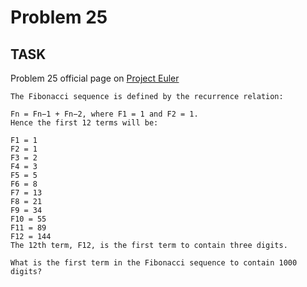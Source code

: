 Problem 25
===

## TASK ##

Problem 25 official page on [Project Euler](http://projecteuler.net/problem=25)

	The Fibonacci sequence is defined by the recurrence relation:

	Fn = Fn−1 + Fn−2, where F1 = 1 and F2 = 1.
	Hence the first 12 terms will be:

	F1 = 1
	F2 = 1
	F3 = 2
	F4 = 3
	F5 = 5
	F6 = 8
	F7 = 13
	F8 = 21
	F9 = 34
	F10 = 55
	F11 = 89
	F12 = 144
	The 12th term, F12, is the first term to contain three digits.

	What is the first term in the Fibonacci sequence to contain 1000 digits?